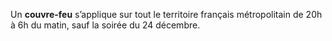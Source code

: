 <div class="conseil conseil-orange">

Un **couvre-feu** s’applique sur tout le territoire français métropolitain de 20h à 6h du matin, sauf la soirée du 24 décembre.

</div>

